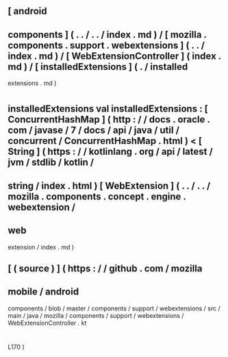 [
android
-
components
]
(
.
.
/
.
.
/
index
.
md
)
/
[
mozilla
.
components
.
support
.
webextensions
]
(
.
.
/
index
.
md
)
/
[
WebExtensionController
]
(
index
.
md
)
/
[
installedExtensions
]
(
.
/
installed
-
extensions
.
md
)
#
installedExtensions
val
installedExtensions
:
[
ConcurrentHashMap
]
(
http
:
/
/
docs
.
oracle
.
com
/
javase
/
7
/
docs
/
api
/
java
/
util
/
concurrent
/
ConcurrentHashMap
.
html
)
<
[
String
]
(
https
:
/
/
kotlinlang
.
org
/
api
/
latest
/
jvm
/
stdlib
/
kotlin
/
-
string
/
index
.
html
)
[
WebExtension
]
(
.
.
/
.
.
/
mozilla
.
components
.
concept
.
engine
.
webextension
/
-
web
-
extension
/
index
.
md
)
>
[
(
source
)
]
(
https
:
/
/
github
.
com
/
mozilla
-
mobile
/
android
-
components
/
blob
/
master
/
components
/
support
/
webextensions
/
src
/
main
/
java
/
mozilla
/
components
/
support
/
webextensions
/
WebExtensionController
.
kt
#
L170
)
